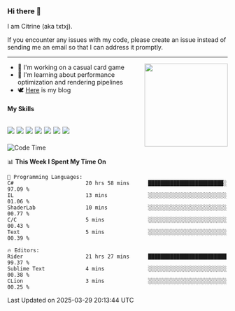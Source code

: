 ### Hi there 👋

I am Citrine (aka txtxj).

If you encounter any issues with my code, please create an issue instead of sending me an email so that I can address it promptly.

---

<img align="right" height="190" src="http://github-profile-summary-cards.vercel.app/api/cards/stats?username=txtxj&theme=vue">

- 🌱 I'm working on a casual card game
- 📖 I'm learning about performance optimization and rendering pipelines
- 🕊️ [Here](https://txtxj.top) is my blog

#### My Skills

![](https://img.shields.io/badge/Unity-000000?logo=unity&logoColor=fff)
![](https://img.shields.io/badge/C%23-239120?logo=csharp&logoColor=fff)
![](https://img.shields.io/badge/Python-3e74a2?logo=python&logoColor=fff)
![](https://img.shields.io/badge/C++-65318e?logo=cplusplus&logoColor=fff)
![](https://img.shields.io/badge/Vue-4FC08D?logo=vuedotjs&logoColor=fff)
![](https://img.shields.io/badge/Blender-f5792a?logo=blender&logoColor=fff)
![](https://img.shields.io/badge/MS%20SQL-cc2927?logo=microsoftsqlserver&logoColor=fff)
---

<!--START_SECTION:waka-->
![Code Time](http://img.shields.io/badge/Code%20Time-2%2C661%20hrs%2038%20mins-blue)

📊 **This Week I Spent My Time On** 

```text
💬 Programming Languages: 
C#                       20 hrs 58 mins      ████████████████████████░   97.09 % 
IL                       13 mins             ░░░░░░░░░░░░░░░░░░░░░░░░░   01.06 % 
ShaderLab                10 mins             ░░░░░░░░░░░░░░░░░░░░░░░░░   00.77 % 
C/C                      5 mins              ░░░░░░░░░░░░░░░░░░░░░░░░░   00.43 % 
Text                     5 mins              ░░░░░░░░░░░░░░░░░░░░░░░░░   00.39 % 

🔥 Editors: 
Rider                    21 hrs 27 mins      █████████████████████████   99.37 % 
Sublime Text             4 mins              ░░░░░░░░░░░░░░░░░░░░░░░░░   00.38 % 
CLion                    3 mins              ░░░░░░░░░░░░░░░░░░░░░░░░░   00.25 % 
```


 Last Updated on 2025-03-29 20:13:44 UTC
<!--END_SECTION:waka-->
